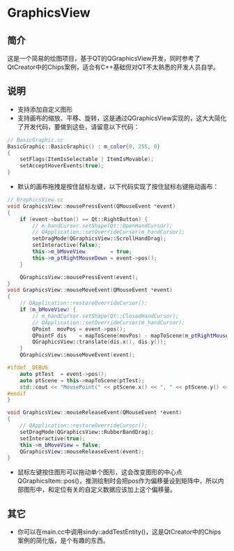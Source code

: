 # GraphicsView
## 简介
这是一个简易的绘图项目，基于QT的QGraphicsView开发，同时参考了QtCreator中的Chips案例，适合有C++基础但对QT不太熟悉的开发人员自学。

## 说明
- 支持添加自定义图形
- 支持画布的缩放、平移、旋转，这是通过QGraphicsView实现的，这大大简化了开发代码，要做到这些，请留意以下代码：
```cpp
// BasicGraphic.cc
BasicGraphic::BasicGraphic() : m_color{0, 255, 0}
{
    setFlags(ItemIsSelectable | ItemIsMovable);
    setAcceptHoverEvents(true);
}
```
- 默认的画布拖拽是按住鼠标左键，以下代码实现了按住鼠标右键拖动画布：
```cpp
// GraphicsView.cc
void GraphicsView::mousePressEvent(QMouseEvent *event)
{
    if (event->button() == Qt::RightButton) {
        // m_handCursor.setShape(Qt::OpenHandCursor);
        // QApplication::setOverrideCursor(m_handCursor);
        setDragMode(QGraphicsView::ScrollHandDrag);
        setInteractive(false);
        this->m_bMoveView        = true;
        this->m_ptRightMouseDown = event->pos();
    }

    QGraphicsView::mousePressEvent(event);
}
void GraphicsView::mouseMoveEvent(QMouseEvent *event)
{
    // QApplication::restoreOverrideCursor();
    if (m_bMoveView) {
        // m_handCursor.setShape(Qt::ClosedHandCursor);
        // QApplication::setOverrideCursor(m_handCursor);
        QPoint  movPos = event->pos();
        QPointF dis    = mapToScene(movPos) - mapToScene(m_ptRightMouseDown);
        QGraphicsView::translate(dis.x(), dis.y());
    }
    QGraphicsView::mouseMoveEvent(event);

#ifdef _DEBUG
    auto ptTest  = event->pos();
    auto ptScene = this->mapToScene(ptTest);
    std::cout << "MousePoint(" << ptScene.x() << ", " << ptScene.y() << ")" << std::endl;
#endif
}

void GraphicsView::mouseReleaseEvent(QMouseEvent *event)
{
    // QApplication::restoreOverrideCursor();
    setDragMode(QGraphicsView::RubberBandDrag);
    setInteractive(true);
    this->m_bMoveView = false;
    QGraphicsView::mouseReleaseEvent(event);
}
```

- 鼠标左键按住图形可以拖动单个图形，这会改变图形的中心点QGraphicsItem::pos()，推测绘制时会把pos作为偏移量设到矩阵中，所以内部图形中，和定位有关的自定义数据应该加上这个偏移量。

## 其它
- 你可以在main.cc中调用sindy::addTestEntity()，这是QtCreator中的Chips案例的简化版，是个有趣的东西。
